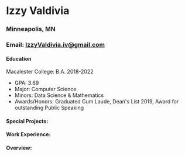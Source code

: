 # Izzy Valdivia

### Minneapolis, MN 
### Email: IzzyValdivia.iv@gmail.com


#### Education
Macalester College: B.A. 2018-2022
- GPA: 3.69
- Major: Computer Science
- Minors: Data Science & Mathematics
- Awards/Honors: Graduated Cum Laude, Dean's List 2019, Award for outstanding Public Speaking

#### Special Projects: 


#### Work Experience: 


#### Overview: 
